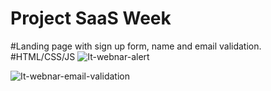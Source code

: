 # Project SaaS Week
 #Landing page with sign up form, name and email validation.
 #HTML/CSS/JS
 ![It-webnar-alert](https://github.com/dsoriano89/IT-Webnar-landing-page/assets/80492355/8d899897-9c01-4cec-aa4e-a4ddf6ac16f6)
 
 ![It-webnar-email-validation](https://github.com/dsoriano89/IT-Webnar-landing-page/assets/80492355/8e5b3e5e-f995-4434-a903-c68ab751f5cf)


